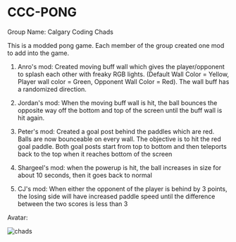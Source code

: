# CCC-PONG

Group Name: Calgary Coding Chads

This is a modded pong game. Each member of the group created one mod to add into the game.

1. Anro's mod: Created moving buff wall which gives the player/opponent to splash each other with freaky RGB lights. (Default Wall Color = Yellow, Player wall color = Green, Opponent Wall Color = Red). The wall buff has a randomized direction.

2. Jordan's mod: When the moving buff wall is hit, the ball bounces the opposite way off the bottom and top of the screen until the buff wall is hit again. 

3. Peter's mod: Created a goal post behind the paddles which are red. Balls are now bounceable on every wall. The objective is to hit the red goal paddle. Both goal posts start from top to bottom and then teleports back to the top when it reaches bottom of the screen

4. Shargeel's mod: when the powerup is hit, the ball increases in size for about 10 seconds, then it goes back to normal

5. CJ's mod: When either the opponent of the player is behind by 3 points, the losing side will have increased paddle speed until the difference between the two scores is less than 3

Avatar:

![chads](https://user-images.githubusercontent.com/59932594/191081571-96cb6e9a-9a76-4206-b3d4-793088c3bcf0.jpg)

